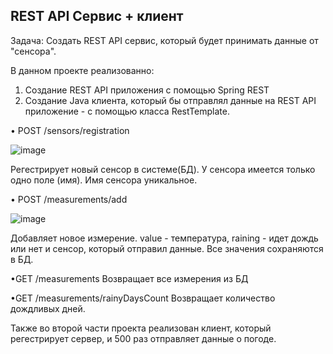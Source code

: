 ## REST API Сервис + клиент

Задача: Создать REST API сервис, который будет принимать данные от "сенсора".

В данном проекте реализованно:
1. Создание REST API приложения с помощью Spring REST
2. Создание Java клиента, который бы отправлял данные на REST API приложение - с помощью класса RestTemplate.

• POST /sensors/registration


![image](https://user-images.githubusercontent.com/116525105/218654456-9725618b-1fde-4f83-b547-3786f89258bd.png)


Регестрирует новый сенсор в системе(БД). У сенсора имеется только одно поле (имя). Имя сенсора уникальное. 




• POST /measurements/add

![image](https://user-images.githubusercontent.com/116525105/218655117-2519fa20-9e23-414c-b50c-12cfb2067cee.png)


Добавляет новое измерение. value - температура, raining - идет дождь или нет и сенсор, который отправил данные.
Все значения сохраняются в БД.


•GET /measurements
Возвращает все измерения из БД


•GET /measurements/rainyDaysCount
Возвращает количество дождливых дней.


Также во второй части проекта реализован клиент, который регестрирует сервер, и 500 раз отправляет данные о погоде.
